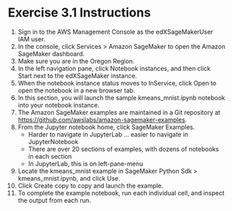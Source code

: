 # Exercise 3.1 Instructions

1. Sign in to the AWS Management Console as the edXSageMakerUser IAM user.
1. In the console, click Services > Amazon SageMaker to open the Amazon SageMaker dashboard.
1. Make sure you are in the Oregon Region.
1. In the left navigation pane, click Notebook instances, and then click Start next to the edXSageMaker instance.
1. When the notebook instance status moves to InService, click Open to open the notebook in a new browser tab.
1. In this section, you will launch the sample kmeans_mnist.ipynb notebook into your notebook instance.
1. The Amazon SageMaker examples are maintained in a Git repository at https://github.com/awslabs/amazon-sagemaker-examples.
1. From the Jupyter notebook home, click SageMaker Examples.
   * Harder to navigate in JupyterLab ... easier to navigate in JupyterNotebook
   * There are over 20 sections of examples, with dozens of notebooks in each section
   * In JupyterLab, this is on left-pane-menu
1. Locate the kmeans_mnist example in SageMaker Python Sdk > kmeans_mnist.ipynb, and click Use.
1. Click Create copy to copy and launch the example.
1. To complete the example notebook, run each individual cell, and inspect the output from each run.

